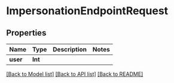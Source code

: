 # ImpersonationEndpointRequest

## Properties

Name | Type | Description | Notes
------------ | ------------- | ------------- | -------------
**user** | **Int** |  | 

[[Back to Model list]](../README.md#documentation-for-models) [[Back to API list]](../README.md#documentation-for-api-endpoints) [[Back to README]](../README.md)


